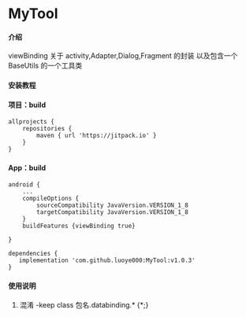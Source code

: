 # MyTool

#### 介绍
viewBinding 关于 activity,Adapter,Dialog,Fragment 的封装 以及包含一个BaseUtils 的一个工具类

#### 安装教程

#### 项目：build


```
allprojects {
    repositories {
        maven { url 'https://jitpack.io' }
    }
}
```
#### App：build

```
android {
    ...
    compileOptions {
        sourceCompatibility JavaVersion.VERSION_1_8
        targetCompatibility JavaVersion.VERSION_1_8
    }
    buildFeatures {viewBinding true}

}

dependencies {
   implementation 'com.github.luoye000:MyTool:v1.0.3'
}
```
#### 使用说明

1.  混淆 -keep class  包名.databinding.* {*;}




